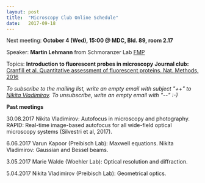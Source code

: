 ```yaml
---
layout: post
title:  "Microscopy Club Online Schedule"
date:   2017-09-18    
---
```

Next meeting: **October 4 (Wed), 15:00 @ MDC, Bld. 89, room 2.17**
 
Speaker: **Martin Lehmann** from Schmoranzer Lab [FMP](http://www.leibniz-fmp.de/home.html)  

Topics: 
**Introduction to fluorescent probes in microscopy**
**Journal club:** [Cranfill et al. Quantitative assessment of fluorescent proteins. Nat. Methods, 2016](http://www.nature.com/nmeth/journal/v13/n7/abs/nmeth.3891.html?foxtrotcallback=true)

*To subscribe to the mailing list, write an empty email with subject "++" to [Nikita Vladimirov](mailto:nikita.vladimirov@mdc-berlin.de). To unsubscribe, write an empty email with "--" :-)*

**Past meetings**

30.08.2017 Nikita Vladimirov: Autofocus in microscopy and photography. RAPID: Real-time image-based autofocus for all wide-field optical microscopy systems (Silvestri et al, 2017).

6.06.2017 Varun Kapoor (Preibisch Lab): Maxwell equations. Nikita Vladimirov: Gaussian and Bessel beams.

3.05.2017 Marie Walde (Woehler Lab):  Optical resolution and diffraction.

5.04.2017 Nikita Vladimirov (Preibisch Lab): Geometrical optics.
